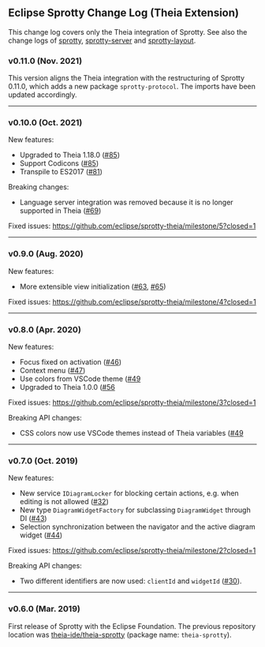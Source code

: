 ## Eclipse Sprotty Change Log (Theia Extension)

This change log covers only the Theia integration of Sprotty. See also the change logs of [sprotty](https://github.com/eclipse/sprotty/blob/master/CHANGELOG.md), [sprotty-server](https://github.com/eclipse/sprotty-server/blob/master/CHANGELOG.md) and [sprotty-layout](https://github.com/eclipse/sprotty-layout/blob/master/CHANGELOG.md).

### v0.11.0 (Nov. 2021)

This version aligns the Theia integration with the restructuring of Sprotty 0.11.0, which adds a new package `sprotty-protocol`. The imports have been updated accordingly.

-----

### v0.10.0 (Oct. 2021)

New features:
 * Upgraded to Theia 1.18.0 ([#85](https://github.com/eclipse/sprotty-theia/pull/85))
 * Support Codicons ([#85](https://github.com/eclipse/sprotty-theia/pull/85))
 * Transpile to ES2017 ([#81](https://github.com/eclipse/sprotty-theia/pull/81))

Breaking changes:
 * Language server integration was removed because it is no longer supported in Theia ([#69](https://github.com/eclipse/sprotty-theia/pull/69))

Fixed issues: https://github.com/eclipse/sprotty-theia/milestone/5?closed=1

-----

### v0.9.0 (Aug. 2020)

New features:
 * More extensible view initialization ([#63](https://github.com/eclipse/sprotty-theia/pull/63), [#65](https://github.com/eclipse/sprotty-theia/pull/65))

Fixed issues: https://github.com/eclipse/sprotty-theia/milestone/4?closed=1

-----

### v0.8.0 (Apr. 2020)

New features:
 * Focus fixed on activation ([#46](https://github.com/eclipse/sprotty-theia/pull/46)) 
 * Context menu ([#47](https://github.com/eclipse/sprotty-theia/pull/47))
 * Use colors from VSCode theme ([#49]((https://github.com/eclipse/sprotty-theia/pull/49))
 * Upgraded to Theia 1.0.0 ([#56]((https://github.com/eclipse/sprotty-theia/pull/56))
 
Fixed issues: https://github.com/eclipse/sprotty-theia/milestone/3?closed=1

Breaking API changes:
* CSS colors now use VSCode themes instead of Theia variables ([#49]((https://github.com/eclipse/sprotty-theia/pull/49))

-----
 
### v0.7.0 (Oct. 2019)

New features:

 * New service `IDiagramLocker` for blocking certain actions, e.g. when editing is not allowed ([#32](https://github.com/eclipse/sprotty-theia/pull/32))
 * New type `DiagramWidgetFactory` for subclassing `DiagramWidget` through DI ([#43](https://github.com/eclipse/sprotty-theia/pull/43))
 * Selection synchronization between the navigator and the active diagram widget ([#44](https://github.com/eclipse/sprotty-theia/pull/44))

Fixed issues: https://github.com/eclipse/sprotty-theia/milestone/2?closed=1

Breaking API changes:

 * Two different identifiers are now used: `clientId` and `widgetId` ([#30](https://github.com/eclipse/sprotty-theia/pull/30)).

-----

### v0.6.0 (Mar. 2019)

First release of Sprotty with the Eclipse Foundation. The previous repository location was [theia-ide/theia-sprotty](https://github.com/theia-ide/theia-sprotty) (package name: `theia-sprotty`).
